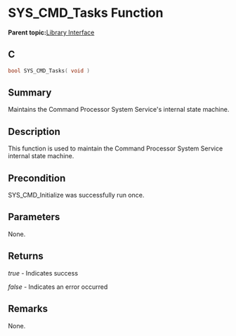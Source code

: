 # SYS\_CMD\_Tasks Function

**Parent topic:**[Library Interface](GUID-F1DBA6FA-9373-4832-9CD9-BDC0B227003B.md)

## C

```c
bool SYS_CMD_Tasks( void )
```

## Summary

Maintains the Command Processor System Service's internal state machine.

## Description

This function is used to maintain the Command Processor System Service<br />internal state machine.

## Precondition

SYS\_CMD\_Initialize was successfully run once.

## Parameters

None.

## Returns

*true* - Indicates success

*false* - Indicates an error occurred

## Remarks

None.

